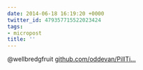 ```yaml
---
date: 2014-06-18 16:19:20 +0000
twitter_id: 479357715522023424
tags:
- micropost
title: ''
---
```


@wellbredgfruit [github.com/oddevan/PillTi…](https://github.com/oddevan/PillTimer/issues/18)
